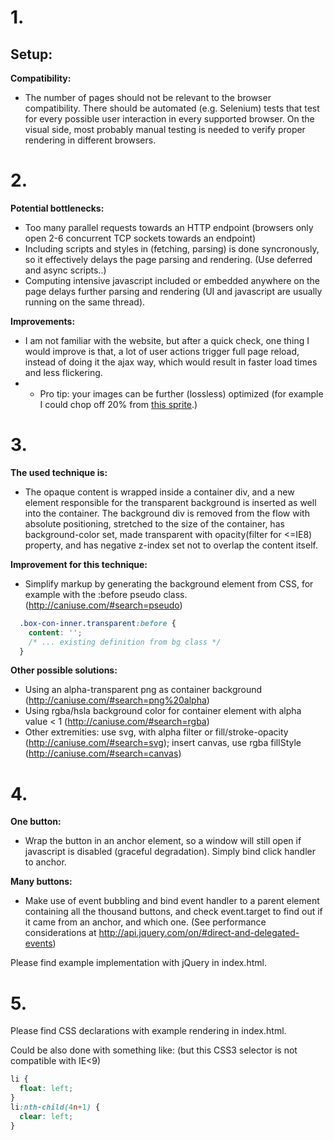 # 1.

**Setup:**
 - 

**Compatibility:**
 - The number of pages should not be relevant to the browser compatibility. There should be automated (e.g. Selenium) tests that test for every possible user interaction in every supported browser. On the visual side, most probably manual testing is needed to verify proper rendering in different browsers.

# 2.

**Potential bottlenecks:**
 - Too many parallel requests towards an HTTP endpoint (browsers only open 2-6 concurrent TCP sockets towards an endpoint)
 - Including scripts and styles in <head> (fetching, parsing) is done syncronously, so it effectively delays the page parsing and rendering. (Use deferred and async scripts..)
 - Computing intensive javascript included or embedded anywhere on the page delays further parsing and rendering (UI and javascript are usually running on the same thread).

**Improvements:**
 - I am not familiar with the website, but after a quick check, one thing I would improve is that, a lot of user actions trigger full page reload, instead of doing it the ajax way, which would result in faster load times and less flickering.
 - + Pro tip: your images can be further (lossless) optimized (for example I could chop off 20% from [this sprite](http://cache4.hyves-static.net/images/redesign/buttons/buttons_sprite.956b41c6.png).)

# 3.

**The used technique is:**
 - The opaque content is wrapped inside a container div, and a new element responsible for the transparent background is inserted as well into the container. The background div is removed from the flow with absolute positioning, stretched to the size of the container, has background-color set, made transparent with opacity(filter for &lt;=IE8) property, and has negative z-index set not to overlap the content itself.

**Improvement for this technique:**
 - Simplify markup by generating the background element from CSS, for example with the :before pseudo class. (http://caniuse.com/#search=pseudo)

```css
  .box-con-inner.transparent:before {
    content: '';
    /* ... existing definition from bg class */
  }
```

**Other possible solutions:**
 - Using an alpha-transparent png as container background (http://caniuse.com/#search=png%20alpha)
 - Using rgba/hsla background color for container element with alpha value < 1 (http://caniuse.com/#search=rgba)
 - Other extremities: use svg, with alpha filter or fill/stroke-opacity (http://caniuse.com/#search=svg); insert canvas, use rgba fillStyle (http://caniuse.com/#search=canvas)

# 4.

**One button:**
 - Wrap the button in an anchor element, so a window will still open if javascript is disabled (graceful degradation). Simply bind click handler to anchor.

**Many buttons:**
 - Make use of event bubbling and bind event handler to a parent element containing all the thousand buttons, and check event.target to find out if it came from an anchor, and which one. (See performance considerations at http://api.jquery.com/on/#direct-and-delegated-events)

Please find example implementation with jQuery in index.html.

# 5.

Please find CSS declarations with example rendering in index.html.

Could be also done with something like: (but this CSS3 selector is not compatible with IE<9)

```css
li {
  float: left;
}
li:nth-child(4n+1) {
  clear: left;
}
```